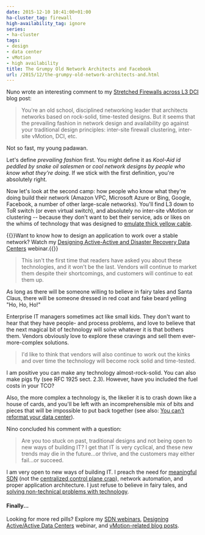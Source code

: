 ```yaml
---
date: 2015-12-10 10:41:00+01:00
ha-cluster_tag: firewall
high-availability_tag: ignore
series:
- ha-cluster
tags:
- design
- data center
- vMotion
- high availability
title: The Grumpy Old Network Architects and Facebook
url: /2015/12/the-grumpy-old-network-architects-and.html
---
```

Nuno wrote an interesting comment to my [Stretched Firewalls across L3 DCI](/2015/11/stretched-firewalls-across-layer-3-dci.html) blog post:

> You\'re an old school, disciplined networking leader that architects networks based on rock-solid, time-tested designs. But it seems that the prevailing fashion in network design and availability go against your traditional design principles: inter-site firewall clustering, inter-site vMotion, DCI, etc.

Not so fast, my young padawan.

Let's define *prevailing fashion* first. You might define it as *Kool-Aid id peddled by snake oil salesmen* or *cool network designs by people who know what they're doing*. If we stick with the first definition, you're absolutely right.

Now let's look at the second camp: how people who know what they're doing build their network (Amazon VPC, Microsoft Azure or Bing, Google, Facebook, a number of other large-scale networks). You'll find L3 down to ToR switch (or even virtual switch), and absolutely no inter-site vMotion or clustering -- because they don't want to bet their service, ads or likes on the whims of technology that was designed to [emulate thick yellow cable](/2015/02/lets-get-rid-of-thick-yellow-cable.html).

{{<note info>}}Want to know how to design an application to work over a stable network? Watch my [Designing Active-Active and Disaster Recovery Data Centers](http://www.ipspace.net/Designing_Active-Active_and_Disaster_Recovery_Data_Centers) webinar.{{</note>}}

> This isn\'t the first time that readers have asked you about these technologies, and it won\'t be the last. Vendors will continue to market them despite their shortcomings, and customers will continue to eat them up.

As long as there will be someone willing to believe in fairy tales and Santa Claus, there will be someone dressed in red coat and fake beard yelling "Ho, Ho, Ho!"

Enterprise IT managers sometimes act like small kids. They don't want to hear that they have people- and process problems, and love to believe that the next magical bit of technology will solve whatever it is that bothers them. Vendors obviously love to explore these cravings and sell them ever-more-complex solutions.

> I\'d like to think that vendors will also continue to work out the kinks and over time the technology will become rock solid and time-tested.

I am positive you can make any technology almost-rock-solid. You can also make pigs fly (see RFC 1925 sect. 2.3). However, have you included the fuel costs in your TCO?

Also, the more complex a technology is, the likelier it is to crash down like a house of cards, and you'll be left with an incomprehensible mix of bits and pieces that will be impossible to put back together (see also: [You can't reformat your data center](/2015/11/can-you-afford-to-reformat-your-data.html)).

Nino concluded his comment with a question:

> Are you too stuck on past, traditional designs and not being open to new ways of building IT? I get that IT is very cyclical, and these new trends may die in the future\...or thrive, and the customers may either fail\...or succeed.

I am very open to new ways of building IT. I preach the need for [meaningful SDN](http://www.ipspace.net/SDN,_OpenFlow_and_NFV_Workshop) (not the [centralized control plane crap](/2015/06/centralized-control-is-not-centralized.html)), network automation, and proper application architecture. I just refuse to believe in fairy tales, and [solving non-technical problems with technology](/2014/09/youve-been-doing-same-thing-for-last-20.html).

#### Finally...

Looking for more red pills? Explore my [SDN webinars](https://www.ipspace.net/SDN), [Designing Active/Active Data Centers](http://www.ipspace.net/Designing_Active-Active_and_Disaster_Recovery_Data_Centers) webinar, and [vMotion-related blog posts](/2015/02/before-talking-about-vmotion-across.html).
